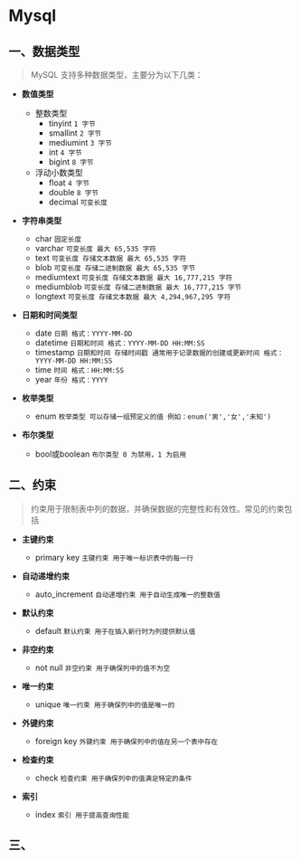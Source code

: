 # Mysql

## 一、数据类型
> MySQL 支持多种数据类型，主要分为以下几类：

- **数值类型**
  - 整数类型
    - tinyint  `1 字节`
    - smallint `2 字节`
    - mediumint `3 字节`
    - int `4 字节`
    - bigint `8 字节`
  - 浮动小数类型
    - float `4 字节`
    - double `8 字节`
    - decimal `可变长度`

- **字符串类型**
  - char `固定长度`
  - varchar `可变长度 最大 65,535 字符`
  - text `可变长度 存储文本数据 最大 65,535 字符`
  - blob `可变长度 存储二进制数据 最大 65,535 字节`
  - mediumtext `可变长度 存储文本数据 最大 16,777,215 字符`
  - mediumblob `可变长度 存储二进制数据 最大 16,777,215 字节`
  - longtext `可变长度 存储文本数据 最大 4,294,967,295 字符`

- **日期和时间类型**
  - date `日期 格式：YYYY-MM-DD`
  - datetime `日期和时间 格式：YYYY-MM-DD HH:MM:SS`
  - timestamp `日期和时间 存储时间戳 通常用于记录数据的创建或更新时间 格式：YYYY-MM-DD HH:MM:SS`
  - time `时间 格式：HH:MM:SS`
  - year `年份 格式：YYYY`

- **枚举类型**
  - enum `枚举类型 可以存储一组预定义的值 例如：enum('男','女','未知')`

- **布尔类型**
  - bool或boolean `布尔类型 0 为禁用，1 为启用`

## 二、约束
> 约束用于限制表中列的数据，并确保数据的完整性和有效性。常见的约束包括

- **主键约束**
  - primary key `主键约束 用于唯一标识表中的每一行`

- **自动递增约束**
  - auto_increment `自动递增约束 用于自动生成唯一的整数值`

- **默认约束**
  - default `默认约束 用于在插入新行时为列提供默认值`

- **非空约束**
  - not null `非空约束 用于确保列中的值不为空`

- **唯一约束**
  - unique `唯一约束 用于确保列中的值是唯一的`

- **外键约束**
  - foreign key `外键约束 用于确保列中的值在另一个表中存在`

- **检查约束**
  - check `检查约束 用于确保列中的值满足特定的条件`

- **索引**
  - index `索引 用于提高查询性能`

## 三、